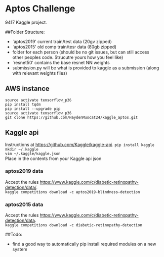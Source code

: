 # Aptos Challenge

9417 Kaggle project.

##Folder Structure:
- 'aptos2019' current train/test data (20gv zipped)
- 'aptos2015' old comp train/tesr data (80gb zipped)
- folder for each person (should be no git issues, but can still access other peoples code. Strucutre yours how you feel like)
- 'resnet50' contains the base resnet NN weights
- submission.py will be what is provided to kaggle as a submission (along with relevant weights files)

## AWS instance
`source activate tensorflow_p36`  
`pip install tqdm`  
`pip install --upgrade pip`  
`source activate tensorflow_p36`  
`git clone https://github.com/HaydenMuscat24/kaggle_aptos.git`  

## Kaggle api
Instructions at https://github.com/Kaggle/kaggle-api. 
`pip install kaggle`  
`mkdir ~/.kaggle`  
`vim ~/.kaggle/kaggle.json`  
Place in the contents from your Kaggle api json 

### aptos2019 data
Accept the rules https://www.kaggle.com/c/diabetic-retinopathy-detection/data/.    
`kaggle competitions download -c aptos2019-blindness-detection`

### aptos2015 data
Accept the rules https://www.kaggle.com/c/diabetic-retinopathy-detection/data.  
`kaggle competitions download -c diabetic-retinopathy-detection`



##Todo:
- find a good way to automatically pip install required modules on a new system

